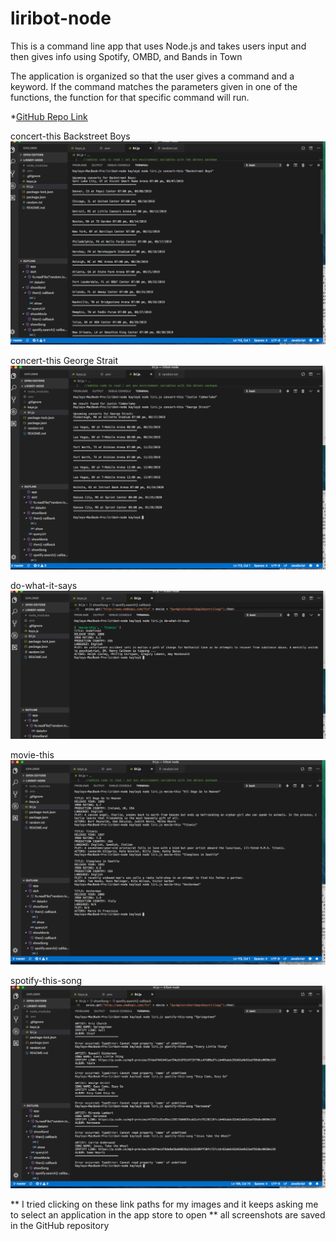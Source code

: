 # liribot-node
This is a command line app that uses Node.js and takes users input and then gives info using Spotify, OMBD, and Bands in Town

The application is organized so that the user gives a command and a keyword. If the command matches the parameters given in one of the functions, the function for that specific command will run.

*[GitHub Repo Link](https://github.com/kayleybannister/liribot-node)

concert-this Backstreet Boys
![concert-thisBSB](concert-thisBSB.png)

concert-this George Strait
![concert-thisGeorgeStrait](concert-thisGeorgeStrait.png)

do-what-it-says
![do-what-it-says](do-what-it-says.png)

movie-this
![movie-this](movie-this.png)

spotify-this-song
![spotify-this-song](spotify-this-song.png)

** I tried clicking on these link paths for my images and it keeps asking me to select an application in the app store to open
** all screenshots are saved in the GitHub repository











